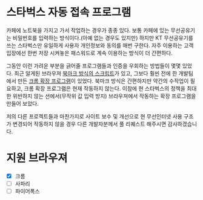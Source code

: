 # 스타벅스 자동 접속 프로그램

카페에 노트북을 가지고 가서 작업하는 경우가 종종 있다.
보통 카페에 있는 무선공유기는 비밀번호를 입력하는 방식이다.(아예 없는 경우도 있지만)
하지만 KT 무선공유기를 쓰는 스타벅스만 유일하게 사용자 개인정보와 동의를 매번 구한다.
자주 이용하는 고객 입장에선 한번 저장 시켜놓은 패스워드로 계속 이용하는 방식이 더 간편하다.

그동안 이런 가려운 부분을 긁어줄 프로그램들과 인증을 우회하는 방법들이 몇몇 있었다.
최근 알게된 브라우져 [북마크 방식의 스크립트](http://tumblog.ryubro.com/post/119509867393/starbucks-wifi-bookmarklet)가 있고,
그보다 훨씬 전에 한 개발팀에서 만든 [크롬 확장 프로그램](https://chrome.google.com/webstore/detail/ladybucks/fnpekdnicnempagdlmphknomnopaognh?hl=ko)이 있었다.
북마크 방식은 간편하지만 약간의 수작업이 필요하고, 크롬 확장 프로그램은 현재 작동하지 않는다.
이참에 현 스타벅스의 정책을 최대한 위반하지 않는 선에서(무작위 값 입력 방지) 브라우져에서 작동하는 확장 프로그램을 만들어 보았다.

저의 다른 프로젝트들과 마찬가지로 사이트 보수 및 개선으로 현 무선인터넷 사용 구조가 변경되어 작동하지 않을 경우 다른 개발자분께서 풀 리퀘스트 해주시면 감사하겠습니다.

# 지원 브라우져

- [x] 크롬
- [ ] 사파리
- [ ] 파이어폭스